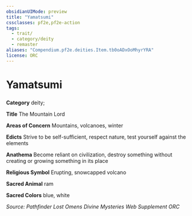 ```yaml
---
obsidianUIMode: preview
title: "Yamatsumi"
cssclasses: pf2e,pf2e-action
tags:
  - trait/
  - category/deity
  - remaster
aliases: "Compendium.pf2e.deities.Item.tb0oADxOoMhyrYRA"
license: ORC
---
```

# Yamatsumi

### 

**Category** deity; 




**Title** The Mountain Lord

**Areas of Concern** Mountains, volcanoes, winter

**Edicts** Strive to be self-sufficient, respect nature, test yourself against the elements

**Anathema** Become reliant on civilization, destroy something without creating or growing something in its place

**Religious Symbol** Erupting, snowcapped volcano

**Sacred Animal** ram

**Sacred Colors** blue, white

*Source: Pathfinder Lost Omens Divine Mysteries Web Supplement*
*ORC*